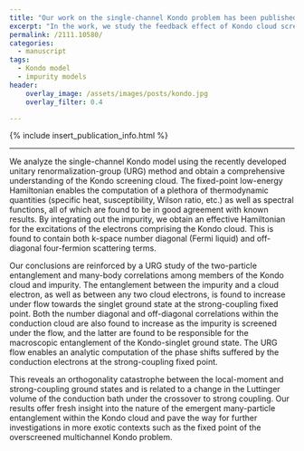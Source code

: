 ```yaml
---
title: "Our work on the single-channel Kondo problem has been published in Phys. Rev. B"
excerpt: "In the work, we study the feedback effect of Kondo cloud screening on the conduction electrons, obtaining an effective Hamiltonian that describes its dynamics."
permalink: /2111.10580/
categories:
  - manuscript
tags:
  - Kondo model
  - impurity models
header:
    overlay_image: /assets/images/posts/kondo.jpg
    overlay_filter: 0.4

---
```


{% include insert_publication_info.html %}

---

We analyze the single-channel Kondo model using the recently developed unitary renormalization-group (URG) method and obtain a comprehensive understanding of the Kondo screening cloud. The fixed-point low-energy Hamiltonian enables the computation of a plethora of thermodynamic quantities (specific heat, susceptibility, Wilson ratio, etc.) as well as spectral functions, all of which are found to be in good agreement with known results. By integrating out the impurity, we obtain an effective Hamiltonian for the excitations of the electrons comprising the Kondo cloud. This is found to contain both k-space number diagonal (Fermi liquid) and off-diagonal four-fermion scattering terms.

Our conclusions are reinforced by a URG study of the two-particle entanglement and many-body correlations among members of the Kondo cloud and impurity. The entanglement between the impurity and a cloud electron, as well as between any two cloud electrons, is found to increase under flow towards the singlet ground state at the strong-coupling fixed point. Both the number diagonal and off-diagonal correlations within the conduction cloud are also found to increase as the impurity is screened under the flow, and the latter are found to be responsible for the macroscopic entanglement of the Kondo-singlet ground state. The URG flow enables an analytic computation of the phase shifts suffered by the conduction electrons at the strong-coupling fixed point.

This reveals an orthogonality catastrophe between the local-moment and strong-coupling ground states and is related to a change in the Luttinger volume of the conduction bath under the crossover to strong coupling. Our results offer fresh insight into the nature of the emergent many-particle entanglement within the Kondo cloud and pave the way for further investigations in more exotic contexts such as the fixed point of the overscreened multichannel Kondo problem.
